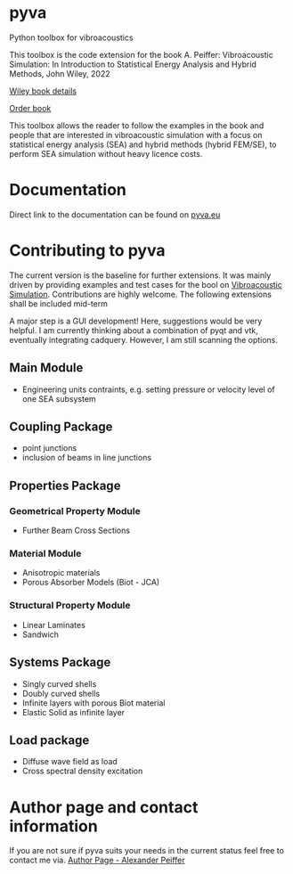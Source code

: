 # pyva
Python toolbox for vibroacoustics

This toolbox is the code extension for the book 
A. Peiffer: Vibroacoustic Simulation: In Introduction to Statistical Energy Analysis and Hybrid Methods, John Wiley, 2022

[Wiley book details](https://www.wiley.com/en-us/Vibroacoustic+Simulation%3A+An+Introduction+to+Statistical+Energy+Analysis+and+Hybrid+Methods-p-9781119849841)

[Order book](http://www.wiley.com/buy/9781119849841)

This toolbox allows the reader to follow the examples in the book and people that are interested in vibroacoustic simulation with a focus on 
statistical energy analysis (SEA) and hybrid methods (hybrid FEM/SE), to perform SEA simulation without heavy licence costs.

# Documentation

Direct link to the documentation can be found on [pyva.eu](https://pyva.eu)

# Contributing to pyva

The current version is the baseline for further extensions. It was mainly driven by providing examples and test cases for the bool
on [Vibroacoustic Simulation](http://www.wiley.com/buy/9781119849841). Contributions are highly welcome.
The following extensions shall be included mid-term

A major step is a GUI development! Here, suggestions would be very helpful. I am currently thinking about a combination of pyqt 
and vtk, eventually integrating cadquery. However, I am still scanning the options. 

## Main Module

- Engineering units contraints, e.g. setting pressure or velocity level of one SEA subsystem

## Coupling Package

- point junctions
- inclusion of beams in line junctions

## Properties Package

### Geometrical Property Module

- Further Beam Cross Sections

### Material Module

- Anisotropic materials
- Porous Absorber Models (Biot - JCA)

### Structural Property Module

- Linear Laminates
- Sandwich

## Systems Package

- Singly curved shells
- Doubly curved shells
- Infinite layers with porous Biot material
- Elastic Solid as infinite layer

## Load package

- Diffuse wave field as load
- Cross spectral density excitation
 
# Author page and contact information

If you are not sure if pyva suits your needs in the current status feel free to contact me via.
[Author Page - Alexander Peiffer](https://docpeiffer.com)



